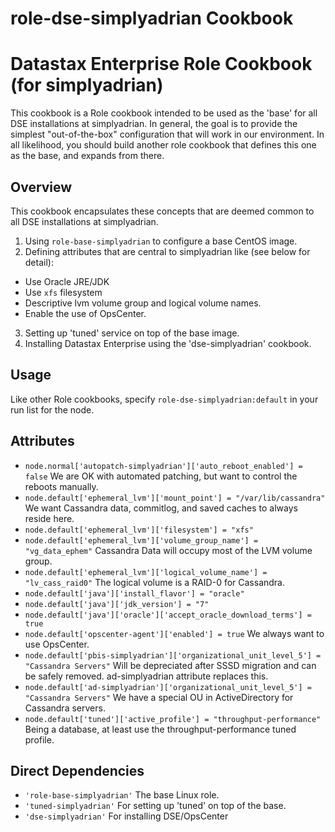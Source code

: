 role-dse-simplyadrian Cookbook
====================
# Datastax Enterprise Role Cookbook (for simplyadrian)
This cookbook is a Role cookbook intended to be used as the 'base' for all DSE installations at simplyadrian.
In general, the goal is to provide the simplest "out-of-the-box" configuration that will work in our environment.
In all likelihood, you should build another role cookbook that defines this one as the base, and expands from there.

## Overview
This cookbook encapsulates these concepts that are deemed common to all DSE installations at simplyadrian.
1. Using `role-base-simplyadrian` to configure a base CentOS image.
2. Defining attributes that are central to simplyadrian like (see below for detail):
  - Use Oracle JRE/JDK
  - Use `xfs` filesystem
  - Descriptive lvm volume group and logical volume names.
  - Enable the use of OpsCenter.
3. Setting up 'tuned' service on top of the base image.
4. Installing Datastax Enterprise using the 'dse-simplyadrian' cookbook.

## Usage

Like other Role cookbooks, specify `role-dse-simplyadrian:default` in your run list for the node.

## Attributes
* `node.normal['autopatch-simplyadrian']['auto_reboot_enabled'] = false` We are OK with automated patching, but want to control the reboots manually.
* `node.default['ephemeral_lvm']['mount_point'] = "/var/lib/cassandra"` We want Cassandra data, commitlog, and saved caches to always reside here.
* `node.default['ephemeral_lvm']['filesystem'] = "xfs"` 
* `node.default['ephemeral_lvm']['volume_group_name'] = "vg_data_ephem"` Cassandra Data will occupy most of the LVM volume group.
* `node.default['ephemeral_lvm']['logical_volume_name'] = "lv_cass_raid0"` The logical volume is a RAID-0 for Cassandra.
* `node.default['java']['install_flavor'] = "oracle"` 
* `node.default['java']['jdk_version'] = "7"` 
* `node.default['java']['oracle']['accept_oracle_download_terms'] = true` 
* `node.default['opscenter-agent']['enabled'] = true` We always want to use OpsCenter.
* `node.default['pbis-simplyadrian']['organizational_unit_level_5'] = "Cassandra Servers"` Will be depreciated after SSSD migration and can be safely removed. ad-simplyadrian attribute replaces this.
* `node.default['ad-simplyadrian']['organizational_unit_level_5'] = "Cassandra Servers"` We have a special OU in ActiveDirectory for Cassandra servers.
* `node.default['tuned']['active_profile'] = "throughput-performance"` Being a database, at least use the throughput-performance tuned profile.

## Direct Dependencies
* `'role-base-simplyadrian'` The base Linux role.
* `'tuned-simplyadrian'` For setting up 'tuned' on top of the base.
* `'dse-simplyadrian'` For installing DSE/OpsCenter
